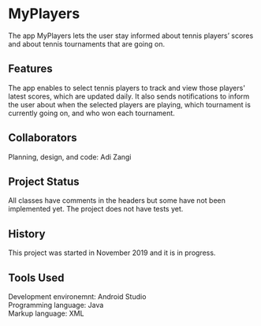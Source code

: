 # MyPlayers
The app MyPlayers lets the user stay informed about tennis players’ scores and about tennis tournaments that are going on.

## Features
The app enables to select tennis players to track and view those players' latest scores, which are updated daily.
It also sends notifications to inform the user about when the selected players are playing, which tournament is currently going on,
and who won each tournament.

## Collaborators
Planning, design, and code: Adi Zangi

## Project Status
All classes have comments in the headers but some have not been implemented yet. The project does not have tests yet.

## History
This project was started in November 2019 and it is in progress.

## Tools Used
Development environemnt: Android Studio <br />
Programming language: Java <br />
Markup language: XML <br />
